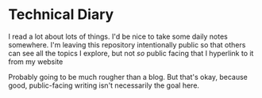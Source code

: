 # Technical Diary

I read a lot about lots of things. I'd be nice to take some daily notes somewhere. I'm leaving this repository intentionally public so that others can see all the topics I explore, but not *so* public facing that I hyperlink to it from my website

Probably going to be much rougher than a blog. But that's okay, because good, public-facing writing isn't necessarily the goal here.